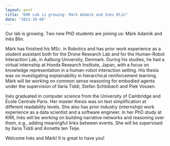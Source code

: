 ```yaml
---
layout: post
title: "KRR Lab is growing: Márk Adamik and Inès Blin"
date: "2021-10-08"
---
```


Our lab is growing. Two new PhD students are joining us: Márk Adamik and Inès Blin.  
  
  
Márk has finished his MSc. in Robotics and has prior work experience as a student assistant both for the Drone Research Lab and for the Human-Robot Interaction Lab, in Aalborg University, Denmark. During his studies, he had a virtual internship at Honda Research Institute, Japan, with a focus on knowledge representation in a human-robot interaction setting. His thesis was on investigating explainability in hierarchical reinforcement learning. Márk will be working on common sense reasoning for embodied agents under the supervision of Ilaria Tiddi, Stefan Schlobach and Piek Vossen.  
  
Inès graduated in computer science from the University of Cambridge and École Centrale Paris. Her master thesis was on text simplification at different readability levels. She also has prior industry (internship) work experience as a data scientist and a software engineer. In her PhD study at KRR, Inès will be working on building narrative networks and reasoning over them, e.g., adding meaningful links between events. She will be supervised by Ilaria Tiddi and Annette ten Teije.  
  
  
Welcome Inès and Márk! It is great to have you!
